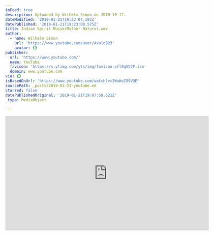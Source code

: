 ```yaml
---
inFeed: true
description: Uploaded by Wilhelm Simon on 2010-10-17.
dateModified: '2019-01-21T19:23:07.193Z'
datePublished: '2019-01-21T19:23:08.575Z'
title: Indian Spirit Musik(Mother Nature).wmv
author:
  - name: Wilhelm Simon
    url: 'https://www.youtube.com/user/Avalo023'
    avatar: {}
publisher:
  url: 'https://www.youtube.com/'
  name: YouTube
  favicon: 'https://s.ytimg.com/yts/img/favicon-vfl8qSV2F.ico'
  domain: www.youtube.com
via: {}
isBasedOnUrl: 'https://www.youtube.com/watch?v=JWuHoI99V3E'
sourcePath: _posts/2019-01-21-youtube.md
starred: false
datePublishedOriginal: '2019-01-21T19:07:58.621Z'
_type: MediaObject

---
```

<iframe src="https://cdn.embedly.com/widgets/media.html?src=https%3A%2F%2Fwww.youtube.com%2Fembed%2FJWuHol99V3E%3Ffeature%3Doembed&amp;url=http%3A%2F%2Fwww.youtube.com%2Fwatch%3Fv%3DJWuHol99V3E&amp;image=https%3A%2F%2Fi.ytimg.com%2Fvi%2FJWuHol99V3E%2Fhqdefault.jpg&amp;key=a715cf41cc93453ca338d350cd26f87b&amp;type=text%2Fhtml&amp;schema=youtube" width="640" height="360" scrolling="no" frameborder="0" allowfullscreen="true" style=""></iframe>